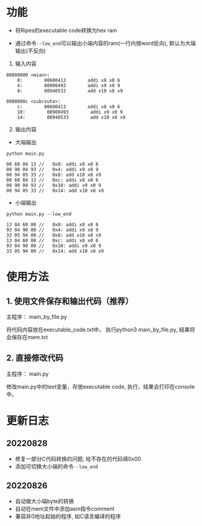 # 功能

* 将Ripes的executable code转换为hex ram

* 通过命令`--low_end`可以输出小端内容的ram(一行内按word反向), 默认为大端输出(不反向)

1. 输入内容

```text
00000000 <mian>:
    0:        00600413        addi x8 x0 6
    4:        00900493        addi x9 x0 9
    8:        00940533        add x10 x8 x9

0000000c <subroute>:
    c:        00600413        addi x8 x0 6
    10:        00900493        addi x9 x0 9
    14:        00940533        add x10 x8 x9
```

2. 输出内容

* 大端输出

`python main.py`

```text
00 60 04 13 //   0x0: addi x8 x0 6
00 90 04 93 //   0x4: addi x9 x0 9
00 94 05 33 //   0x8: add x10 x8 x9
00 60 04 13 //   0xc: addi x8 x0 6
00 90 04 93 //   0x10: addi x9 x0 9
00 94 05 33 //   0x14: add x10 x8 x9
```
* 小端输出

`python main.py --low_end`

```text
13 04 60 00 //   0x0: addi x8 x0 6
93 04 90 00 //   0x4: addi x9 x0 9
33 05 94 00 //   0x8: add x10 x8 x9
13 04 60 00 //   0xc: addi x8 x0 6
93 04 90 00 //   0x10: addi x9 x0 9
33 05 94 00 //   0x14: add x10 x8 x9
```


# 使用方法

## 1. 使用文件保存和输出代码（推荐）

主程序： main_by_file.py

将代码内容放在executable_code.txt中， 执行python3 main_by_file.py, 结果将会保存在mem.txt

## 2. 直接修改代码

主程序： main.py

修改main.py中的text变量，存放executable code, 执行，结果会打印在console中。

# 更新日志

## 20220828

* 修复一部分C代码转换的问题, 给不存在的代码填0x00
* 添加可切换大小端的命令`--low_end`

## 20220826

* 自动做大小端byte的转换
* 自动在mem文件中添加asm指令comment
* 兼容非0地址起始的程序, 如C语言编译的程序

